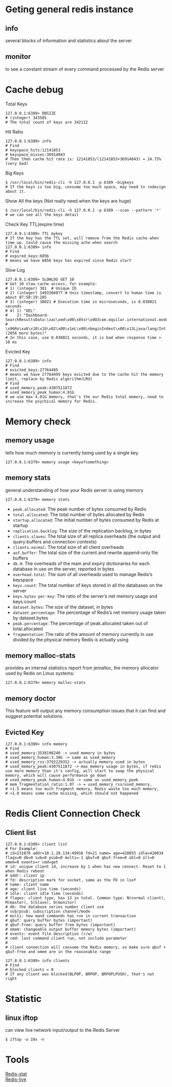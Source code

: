 # Geting general redis instance
## info
several blocks of information and statistics about the server
## monitor
to see a constant stream of every command processed by the Redis server

# Cache debug
Total Keys
```
127.0.0.1:6389> DBSIZE
# (integer) 343585
# The total count of keys are 342112
```
Hit Ratio
```
127.0.0.1:6389> info
# Find
# keyspace_hits:12141853
# keyspace_misses:36914043
# Then then cache hit rate is: 12141853/(12141853+36914043) = 24.75% (very bad)
```
Big Keys
```
$ /usr/local/bin/redis-cli -h 127.0.0.1 -p 6389 –bigkeys
# If the keys is too big, consume too much space, may need to redesign about it.
```
Show All the keys (Not really need when the keys are huge)
```
$ /usr/local/bin/redis-cli -h 127.0.0.1 -p 6389 --scan --pattern '*'
# we can see all the keys detail
```
Check Key TTL(expire time)
```
127.0.0.1:6389> TTL mykey
# If the key has the TTL set, will remove from the Redis cache when time up. Could cause the missing ache when search
127.0.0.1:6389> info
# Find
# expired_keys:6856
# means we have 6856 keys has expired since Redis start
```
Slow Log
```
127.0.0.1:6389> SLOWLOG GET 10
# Get 10 slow cache access, for example:
# 1) (integer) 381  # Unique ID
# 2) (integer) 1493366877 # Unix timestamp, convert to human time is about 07:50:19:285
# 3) (integer) 38021 # Execution time in microseconds, is 0.038021 seconds
# 4) 1) "DEL"
#    2) "Dashboard-SearchResultsData:\xac\xed\x00\x05sr\x003com.equilar.international.model.dashboard.P4PSearch':
#       \x96Ro\xa6\x10\x1b\x02\x00\x1eL\x00\nbeginIndext\x00\x13Ljava/lang/Int... (2056 more bytes)"
# In this case, use 0.038021 seconds, it is bad when response time > 10 ms
```
Evicted Key
```
127.0.0.1:6389> info
# Find
# evicted_keys:27764495
# means we have 27764495 keys evicted due to the cache hit the memory limit, replace by Redis algorithm(LRU)
# Find
# used_memory_peak:4307511872
# used_memory_peak_human:4.01G
# we use max 4.01G memory, that's the our Redis total memory, need to increase the psychical memory for Redis.
```

# Memory check
## memory usage
tells how much memory is currently being used by a single key.
```
127.0.0.1:6379> memory usage <keyofsomething>
```
## memory stats
general understanding of how your Redis server is using memory
```
127.0.0.1:6379> memory stats
```
* `peak.allocated`: The peak number of bytes consumed by Redis
* `total.allocated`: The total number of bytes allocated by Redis
* `startup.allocated`: The initial number of bytes consumed by Redis at startup
* `replication.backlog`: The size of the replication backlog, in bytes
* `clients.slaves`: The total size of all replica overheads (the output and query buffers and connection contexts)
* `clients.normal`: The total size of all client overheads
* `aof.buffer`: The total size of the current and rewrite append-only file buffers
* `db.0`: The overheads of the main and expiry dictionaries for each database in use on the server, reported in bytes
* `overhead.total`: The sum of all overheads used to manage Redis’s keyspace
* `keys.count`: The total number of keys stored in all the databases on the server
* `keys.bytes-per-key`: The ratio of the server’s net memory usage and keys.count
* `dataset.bytes`: The size of the dataset, in bytes
* `dataset.percentage`: The percentage of Redis’s net memory usage taken by dataset.bytes
* `peak.percentage`: The percentage of peak.allocated taken out of total.allocated
* `fragmentation`: The ratio of the amount of memory currently in use divided by the physical memory Redis is actually using
## memory malloc-stats
provides an internal statistics report from jemalloc, the memory allocator used by Redis on Linux systems:
```
127.0.0.1:6379> memory malloc-stats
```
## memory doctor
This feature will output any memory consumption issues that it can find and suggest potential solutions.

## Evicted Key
```
127.0.0.1:6389> info memory
# Find
# used_memory:3538196240 -> used memory in bytes
# used_memory_human:3.30G -> same as used_memory
# used_memory_rss:3792228352 -> actually memory used in bytes
# used_memory_peak:4307511872 -> max memory usage in bytes, if redis use more memory than it's config, will start to swap the physical memory, which will cause performance go down
# used_memory_peak_human:4.01G -> same as used_memory_peek
# mem_fragmentation_ratio:1.07 -> = used_memory_rss/used_memory,
# >1.5 means too much fragment memory, Redis waste too much memory,
# <1.0 means some cache missing, which should not happened
```
# Redis Client Connection Check
## Client list
```
127.0.0.1:6389> client list
# For Example:
# id=231876 addr=10.1.28.134:49916 fd=21 name= age=428055 idle=428034 flags=N db=0 sub=0 psub=0 multi=-1 qbuf=0 qbuf-free=0 obl=0 oll=0 omem=0 events=r cmd=get
# id: unique client id, increase by 1 when has new connect. Reset to 1 when Redis reboot
# addr: client ip
# fd: description mark for socket, same as the FD in lsof
# name: client name
# age: client live time (seconds)
# idle: client idle time (seconds)
# flages: client type, has 13 in total. Common type: N(normal client), M(master), S(Slave), O(monitor)
# db: the database series number client use
# sub/psub: subscription channel/mode
# multi: how mand commands has run in current transaction
# qbuf: query buffer bytes (important)
# qbuf-free: query buffer free bytes (important)
# omem: changeable output buffer memory bytes (important)
# events: event file description (r/w)
# cmd: last command client run, not include parameter
# 
# client connection will consume the Redis memory, so make sure qbuf + qbuf-free and omem are in the reasonable range
```
```
127.0.0.1:6389> info clients
# Find
# blocked_clients = 0
# If any client was blocked(BLPOP, BRPOP, BRPOPLPUSH), that's not right

```

# Statistic
## linux iftop
can view live network input/output to the Redis Server
```
$ iftop -o 10s -n
```
# Tools
[Redis-stat](https://github.com/junegunn/redis-stat)  
[Redis-live](https://github.com/nkrode/RedisLive)
